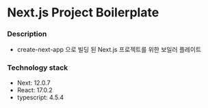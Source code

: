 # Next.js Project Boilerplate

### Description

- create-next-app 으로 빌딩 된 Next.js 프로젝트를 위한 보일러 플레이트

### Technology stack

- Next: 12.0.7
- React: 17.0.2
- typescript: 4.5.4
